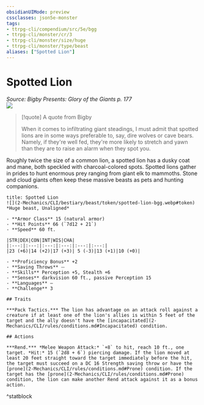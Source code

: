 ```yaml
---
obsidianUIMode: preview
cssclasses: json5e-monster
tags:
- ttrpg-cli/compendium/src/5e/bgg
- ttrpg-cli/monster/cr/3
- ttrpg-cli/monster/size/huge
- ttrpg-cli/monster/type/beast
aliases: ["Spotted Lion"]
---
```

# Spotted Lion
*Source: Bigby Presents: Glory of the Giants p. 177*  
![](2-Mechanics/CLI/bestiary/beast/img/spotted-lion.webp#right)

> [!quote] A quote from Bigby  
> 
> When it comes to infiltrating giant steadings, I must admit that spotted lions are in some ways preferable to, say, dire wolves or cave bears. Namely, if they're well fed, they're more likely to stretch and yawn than they are to raise an alarm when they spot you.

Roughly twice the size of a common lion, a spotted lion has a dusky coat and mane, both speckled with charcoal-colored spots. Spotted lions gather in prides to hunt enormous prey ranging from giant elk to mammoths. Stone and cloud giants often keep these massive beasts as pets and hunting companions.

```ad-statblock
title: Spotted Lion
![](2-Mechanics/CLI/bestiary/beast/token/spotted-lion-bgg.webp#token)
*Huge beast, Unaligned*

- **Armor Class** 15 (natural armor)
- **Hit Points** 66 (`7d12 + 21`) 
- **Speed** 60 ft.

|STR|DEX|CON|INT|WIS|CHA|
|:---:|:---:|:---:|:---:|:---:|:---:|
|23 (+6)|14 (+2)|17 (+3)| 5 (-3)|13 (+1)|10 (+0)|

- **Proficiency Bonus** +2
- **Saving Throws** ⏤
- **Skills** Perception +5, Stealth +6
- **Senses** darkvision 60 ft., passive Perception 15
- **Languages** —
- **Challenge** 3

## Traits

***Pack Tactics.*** The lion has advantage on an attack roll against a creature if at least one of the lion's allies is within 5 feet of the target and the ally doesn't have the [incapacitated](2-Mechanics/CLI/rules/conditions.md#Incapacitated) condition.

## Actions

***Rend.*** *Melee Weapon Attack:* `+8` to hit, reach 10 ft., one target. *Hit:* 15 (`2d8 + 6`) piercing damage. If the lion moved at least 20 feet straight toward the target immediately before the hit, the target must succeed on a DC 16 Strength saving throw or have the [prone](2-Mechanics/CLI/rules/conditions.md#Prone) condition. If the target has the [prone](2-Mechanics/CLI/rules/conditions.md#Prone) condition, the lion can make another Rend attack against it as a bonus action.
```
^statblock